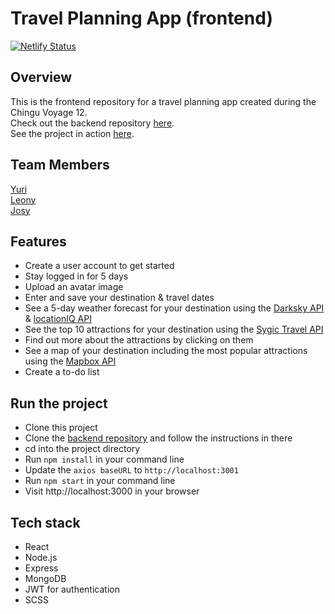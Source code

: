 # Travel Planning App (frontend)
[![Netlify Status](https://api.netlify.com/api/v1/badges/1e4845a0-7c1d-48dc-a77e-9281927aff90/deploy-status)](https://app.netlify.com/sites/travel-planning-app/deploys)

## Overview
This is the frontend repository for a travel planning app created during the Chingu Voyage 12.<br>
Check out the backend repository [here]( https://github.com/chingu-voyages/v12-bears-team-06-repo2).<br>
See the project in action [here]( https://travel-planning-app.netlify.com/).

## Team Members
[Yuri]( https://github.com/chocolat5)<br>
[Leony]( https://github.com/leonyangela)<br>
[Josy]( https://github.com/jh1408)<br>

## Features
-	Create a user account to get started
-	Stay logged in for 5 days
-	Upload an avatar image
-	Enter and save your destination & travel dates
-	See a 5-day weather forecast for your destination using the [Darksky API]( https://darksky.net/dev) & [locationIQ API](https://locationiq.com/docs)
-	See the top 10 attractions for your destination using the [Sygic Travel API]( https://www.sygic.com/developers/sygic-travel/sygic-travel-api/get-started)
-	Find out more about the attractions by clicking on them
-	See a map of your destination including the most popular attractions using the [Mapbox API](https://docs.mapbox.com/api/)
-	Create a to-do list

## Run the project
- Clone this project
- Clone the [backend repository]( https://github.com/chingu-voyages/v12-bears-team-06-repo2) and follow the instructions in there
- cd into the project directory
- Run `npm install` in your command line
- Update the `axios baseURL` to `http://localhost:3001`
- Run `npm start` in your command line
- Visit http://localhost:3000 in your browser

## Tech stack
- React
- Node.js
- Express
- MongoDB
- JWT for authentication
- SCSS
